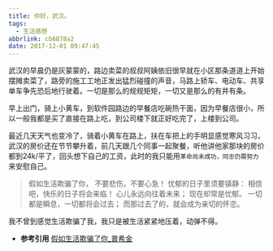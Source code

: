 ```yaml
---
title: 你好，武汉。
tags:
  - 生活感想
abbrlink: cb6878a2
date: 2017-12-01 09:47:45
---
```

武汉的早晨仍是灰蒙蒙的，路边卖菜的叔叔阿姨依旧很早就在小区那条道道上开始摆摊卖菜了，路旁的施工工地正发出猛烈碰撞的声音，马路上轿车、电动车、共享单车争先恐后地行驶着。一切是那么的规规矩矩，一切又是那么的有井有条。
<!-- more -->
早上出门，骑上小黄车，到软件园路边的早餐店吃碗热干面，因为早餐店很小，所以一般我都是买了直接在路上吃，到公司楼下就正好吃完了，上楼到公司。

最近几天天气也变冷了，骑着小黄车在路上，扶在车把上的手明显感觉寒风习习，武汉的房价还在节节攀升着，前几天跟几个同事一起聚餐，听他讲他家那块的房价都到24k/平了，回头想下自己的工资，此时的我只能用`革命尚未成功，同志仍需努力`来安慰自己。

> 假如生活欺骗了你，
不要悲伤，不要心急！
忧郁的日子里须要镇静：
相信吧，快乐的日子将会来临！
心儿永远向往着未来；
现在却常是忧郁。
一切都是瞬息，一切都将会过去；
而那过去了的，就会成为亲切的怀恋。

我不曾到感觉生活欺骗了我，我只是被生活紧紧地压着，动弹不得。

- **参考引用** 
[假如生活欺骗了你_普希金](https://baike.baidu.com/item/%E5%81%87%E5%A6%82%E7%94%9F%E6%B4%BB%E6%AC%BA%E9%AA%97%E4%BA%86%E4%BD%A0/75681?fr=aladdin)
